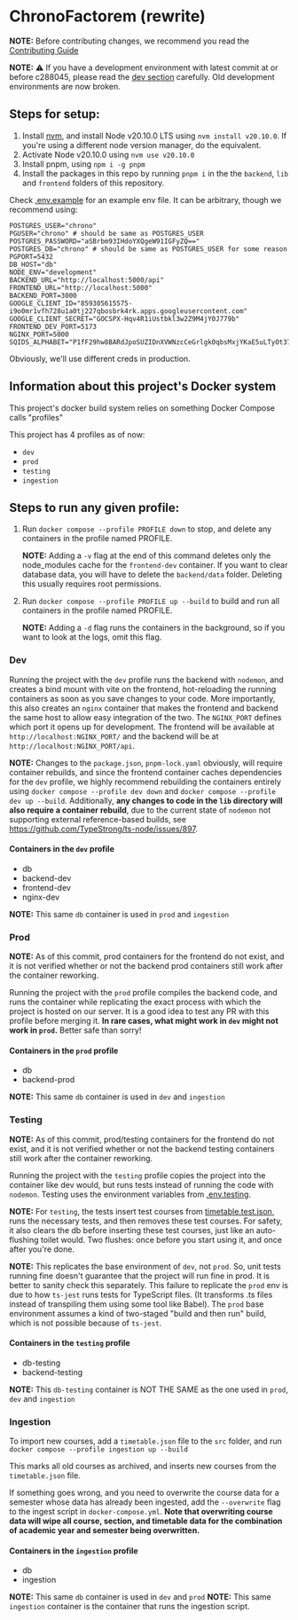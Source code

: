 # ChronoFactorem (rewrite)

**NOTE:** Before contributing changes, we recommend you read the [Contributing Guide](./CONTRIBUTING.md)

**NOTE:** ⚠️ If you have a development environment with latest commit at or before c288045, please read the [dev section](#dev) carefully. Old development environments are now broken.

## Steps for setup:

1. Install [nvm](https://github.com/nvm-sh/nvm), and install Node v20.10.0 LTS using `nvm install v20.10.0`. If you're using a different node version manager, do the equivalent.
2. Activate Node v20.10.0 using `nvm use v20.10.0`
3. Install pnpm, using `npm i -g pnpm`
4. Install the packages in this repo by running `pnpm i` in the the `backend`, `lib` and `frontend` folders of this repository.

Check [.env.example](./.env.example) for an example env file. It can be arbitrary, though we recommend using:

```
POSTGRES_USER="chrono"
PGUSER="chrono" # should be same as POSTGRES_USER
POSTGRES_PASSWORD="aSBrbm93IHdoYXQgeW91IGFyZQ=="
POSTGRES_DB="chrono" # should be same as POSTGRES_USER for some reason
PGPORT=5432
DB_HOST="db"
NODE_ENV="development"
BACKEND_URL="http://localhost:5000/api"
FRONTEND_URL="http://localhost:5000"
BACKEND_PORT=3000
GOOGLE_CLIENT_ID="859305615575-i9o0mr1vfh728u1a0tj227qbosbrk4rk.apps.googleusercontent.com"
GOOGLE_CLIENT_SECRET="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"
FRONTEND_DEV_PORT=5173
NGINX_PORT=5000
SQIDS_ALPHABET="P1fF29hw8BARdJpoSUZIDnXVWNzcCeGrlgk0qbsMxjYKaE5uLTyOt376Hmv4Qi"
```

Obviously, we'll use different creds in production.

## Information about this project's Docker system

This project's docker build system relies on something Docker Compose calls "profiles"

This project has 4 profiles as of now:

- `dev`
- `prod`
- `testing`
- `ingestion`

## Steps to run any given profile:

1. Run `docker compose --profile PROFILE down` to stop, and delete any containers in the profile named PROFILE.

   **NOTE:** Adding a `-v` flag at the end of this command deletes only the node_modules cache for the `frontend-dev` container. If you want to clear database data, you will have to delete the `backend/data` folder. Deleting this usually requires root permissions.

2. Run `docker compose --profile PROFILE up --build` to build and run all containers in the profile named PROFILE.

   **NOTE:** Adding a `-d` flag runs the containers in the background, so if you want to look at the logs, omit this flag.

### Dev

Running the project with the `dev` profile runs the backend with `nodemon`, and creates a bind mount with vite on the frontend, hot-reloading the running containers as soon as you save changes to your code. More importantly, this also creates an `nginx` container that makes the frontend and backend the same host to allow easy integration of the two. The `NGINX_PORT` defines which port it opens up for development. The frontend will be available at `http://localhost:NGINX_PORT/` and the backend will be at `http://localhost:NGINX_PORT/api`.

**NOTE:** Changes to the `package.json`, `pnpm-lock.yaml` obviously, will require container rebuilds, and since the frontend container caches dependencies for the `dev` profile, we highly recommend rebuilding the containers entirely using `docker compose --profile dev down` and `docker compose --profile dev up --build`. Additionally, **any changes to code in the `lib` directory will also require a container rebuild**, due to the current state of `nodemon` not supporting external reference-based builds, see https://github.com/TypeStrong/ts-node/issues/897.

#### Containers in the `dev` profile

- db
- backend-dev
- frontend-dev
- nginx-dev

**NOTE:** This same `db` container is used in `prod` and `ingestion`

### Prod

**NOTE:** As of this commit, prod containers for the frontend do not exist, and it is not verified whether or not the backend prod containers still work after the container reworking.

Running the project with the `prod` profile compiles the backend code, and runs the container while replicating the exact process with which the project is hosted on our server. It is a good idea to test any PR with this profile before merging it. **In rare cases, what might work in `dev` might not work in `prod`.** Better safe than sorry!

#### Containers in the `prod` profile

- db
- backend-prod

**NOTE:** This same `db` container is used in `dev` and `ingestion`

### Testing

**NOTE:** As of this commit, prod/testing containers for the frontend do not exist, and it is not verified whether or not the backend testing containers still work after the container reworking.

Running the project with the `testing` profile copies the project into the container like dev would, but runs tests instead of running the code with `nodemon`. Testing uses the environment variables from [.env.testing](./.env.testing).

**NOTE:** For `testing`, the tests insert test courses from [timetable.test.json](./src/backend/tests/timetable.test.json), runs the necessary tests, and then removes these test courses. For safety, it also clears the db before inserting these test courses, just like an auto-flushing toilet would. Two flushes: once before you start using it, and once after you're done.

**NOTE:** This replicates the base environment of `dev`, not `prod`. So, unit tests running fine doesn't guarantee that the project will run fine in prod. It is better to sanity check this separately. This failure to replicate the `prod` env is due to how `ts-jest` runs tests for TypeScript files. (It transforms .ts files instead of transpiling them using some tool like Babel). The `prod` base environment assumes a kind of two-staged "build and then run" build, which is not possible because of `ts-jest`.

#### Containers in the `testing` profile

- db-testing
- backend-testing

**NOTE:** This `db-testing` container is NOT THE SAME as the one used in `prod`, `dev` and `ingestion`

### Ingestion

To import new courses, add a `timetable.json` file to the `src` folder, and run `docker compose --profile ingestion up --build`

This marks all old courses as archived, and inserts new courses from the `timetable.json` file.

If something goes wrong, and you need to overwrite the course data for a semester whose data has already been ingested, add the `--overwrite` flag to the ingest script in `docker-compose.yml`. **Note that overwriting course data will wipe all course, section, and timetable data for the combination of academic year and semester being overwritten.**

#### Containers in the `ingestion` profile

- db
- ingestion

**NOTE:** This same `db` container is used in `dev` and `prod`
**NOTE:** This same `ingestion` container is the container that runs the ingestion script.
